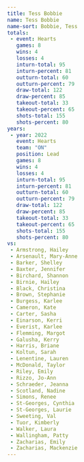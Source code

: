```yaml
---
title: Tess Bobbie
name: Tess Bobbie
name-sort: Bobbie, Tess
totals:
 - event: Hearts
   games: 8
   wins: 4
   losses: 4
   inturn-total: 95
   inturn-percent: 81
   outturn-total: 60
   outturn-percent: 79
   draw-total: 122
   draw-percent: 85
   takeout-total: 33
   takeout-percent: 65
   shots-total: 155
   shots-percent: 80
years:
 - year: 2022
   event: Hearts
   team: "ON"
   position: Lead
   games: 8
   wins: 4
   losses: 4
   inturn-total: 95
   inturn-percent: 81
   outturn-total: 60
   outturn-percent: 79
   draw-total: 122
   draw-percent: 85
   takeout-total: 33
   takeout-percent: 65
   shots-total: 155
   shots-percent: 80
vs:
 - Armstrong, Hailey
 - Arsenault, Mary-Anne
 - Barker, Shelley
 - Baxter, Jennifer
 - Birchard, Shannon
 - Birnie, Hailey
 - Black, Christina
 - Brown, Stephanie
 - Burgess, Karlee
 - Cameron, Kate
 - Carter, Sasha
 - Einarson, Kerri
 - Everist, Karlee
 - Flemming, Margot
 - Galusha, Kerry
 - Harris, Briane
 - Koltun, Sarah
 - Lenentine, Lauren
 - McDonald, Taylor
 - Riley, Emily
 - Rizzo, Jo-Ann
 - Schraeder, Jeanna
 - Scotland, Nadine
 - Simons, Renee
 - St-Georges, Cynthia
 - St-Georges, Laurie
 - Sweeting, Val
 - Tuor, Kimberly
 - Walker, Laura
 - Wallingham, Patty
 - Zacharias, Emily
 - Zacharias, Mackenzie
---
```

